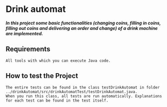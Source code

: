 
# Drink automat

***In this project some basic functionalities (changing coins, filling in coins, filling out coins and delivering an order and change) of a drink machine are implemented.***

## Requirements 
	All tools with which you can execute Java code. 

## How to test the Project
	The entire tests can be found in the class testDrinkAutomat in folder ../drinkAutomat/src/drinkAutomatTest/testDrinkAutomat.java. 
	When you run this class, all tests are run automatically. Explanations for each test can be found in the test itself.

